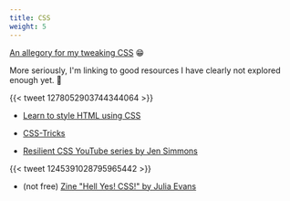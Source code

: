 ```yaml
---
title: CSS
weight: 5
---
```


[An allegory for my tweaking CSS](https://www.theguardian.com/artanddesign/2020/jun/22/experts-call-for-regulation-after-latest-botched-art-restoration-in-spain) :grin:

More seriously, I'm linking to good resources I have clearly not explored enough yet. :grimacing:

{{< tweet 1278052903744344064 >}}

* [Learn to style HTML using CSS](https://developer.mozilla.org/en-US/docs/Learn/CSS)

* [CSS-Tricks](https://css-tricks.com/)

* [Resilient CSS YouTube series by Jen Simmons](https://www.youtube.com/watch?v=u00FY9vADfQ)

{{< tweet 1245391028795965442 >}}

* (not free) [Zine "Hell Yes! CSS!" by Julia Evans](https://jvns.ca/blog/2020/11/22/new-zine--hell-yes--css-/)

